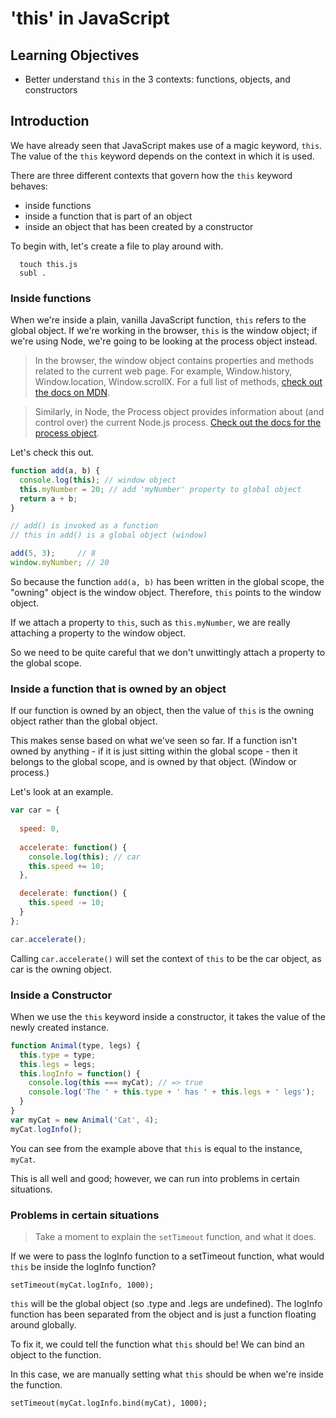 # 'this' in JavaScript

## Learning Objectives

- Better understand ```this``` in the 3 contexts: functions, objects, and constructors

## Introduction

We have already seen that JavaScript makes use of a magic keyword, ```this```. The value of the ```this``` keyword depends on the context in which it is used.

There are three different contexts that govern how the ```this``` keyword behaves:

  - inside functions
  - inside a function that is part of an object
  - inside an object that has been created by a constructor

To begin with, let's create a file to play around with.

```
  touch this.js
  subl .
```

### Inside functions

When we're inside a plain, vanilla JavaScript function, ```this``` refers to the global object. If we're working in the browser, ```this``` is the window object; if we're using Node, we're going to be looking at the process object instead.

> In the browser, the window object contains properties and methods related to the current web page. For example, Window.history, Window.location, Window.scrollX. For a full list of methods, [check out the docs on MDN](https://developer.mozilla.org/en-US/docs/Web/API/Window).

> Similarly, in Node, the Process object provides information about (and control over) the current Node.js process. [Check out the docs for the process object](https://nodejs.org/api/process.html).

Let's check this out.

```js
function add(a, b) {  
  console.log(this); // window object
  this.myNumber = 20; // add 'myNumber' property to global object
  return a + b;
}

// add() is invoked as a function
// this in add() is a global object (window)

add(5, 3);     // 8
window.myNumber; // 20  
```

So because the function ```add(a, b)``` has been written in the global scope, the "owning" object is the window object. Therefore, ```this``` points to the window object.

If we attach a property to ```this```, such as ```this.myNumber```, we are really attaching a property to the window object.

So we need to be quite careful that we don't unwittingly attach a property to the global scope.

### Inside a function that is owned by an object

If our function is owned by an object, then the value of ```this``` is the owning object rather than the global object.

This makes sense based on what we've seen so far. If a function isn't owned by anything - if it is just sitting within the global scope - then it belongs to the global scope, and is owned by that object. (Window or process.)

Let's look at an example.

```js
var car = {
  
  speed: 0,
  
  accelerate: function() {
    console.log(this); // car
    this.speed += 10;
  },

  decelerate: function() {
    this.speed -= 10;
  }
};

car.accelerate();
```

Calling ```car.accelerate()``` will set the context of ```this``` to be the car object, as car is the owning object.

### Inside a Constructor

When we use the ```this``` keyword inside a constructor, it takes the value of the newly created instance.

```js
function Animal(type, legs) {  
  this.type = type;
  this.legs = legs;  
  this.logInfo = function() {
    console.log(this === myCat); // => true
    console.log('The ' + this.type + ' has ' + this.legs + ' legs');
  }
}
var myCat = new Animal('Cat', 4);  
myCat.logInfo();
```

You can see from the example above that ```this``` is equal to the instance, ```myCat```.

This is all well and good; however, we can run into problems in certain situations.

### Problems in certain situations

> Take a moment to explain the ```setTimeout``` function, and what it does.

If we were to pass the logInfo function to a setTimeout function, what would ```this``` be inside the logInfo function?

```
setTimeout(myCat.logInfo, 1000); 
```

```this``` will be the global object (so .type and .legs are undefined). The logInfo function has been separated from the object and is just a function floating around globally.

To fix it, we could tell the function what ```this``` should be! We can bind an object to the function.

In this case, we are manually setting what ```this``` should be when we're inside the function.

```
setTimeout(myCat.logInfo.bind(myCat), 1000);
```